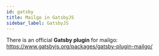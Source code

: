 ```yaml
---
id: gatsby
title: Mailgo in GatsbyJS
sidebar_label: GatsbyJS
---
```


There is an official <strong>Gatsby plugin</strong> for mailgo: https://www.gatsbyjs.org/packages/gatsby-plugin-mailgo/
